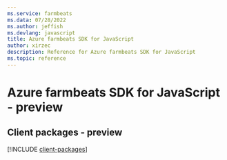 ```yaml
---
ms.service: farmbeats
ms.data: 07/28/2022
ms.author: jeffish
ms.devlang: javascript
title: Azure farmbeats SDK for JavaScript
author: xirzec
description: Reference for Azure farmbeats SDK for JavaScript
ms.topic: reference
---
```

# Azure farmbeats SDK for JavaScript - preview

## Client packages - preview
[!INCLUDE [client-packages](farmbeats-client-index.md)]